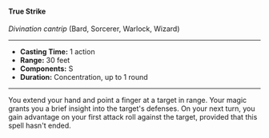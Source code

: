 #### True Strike
*Divination cantrip* (Bard, Sorcerer, Warlock, Wizard)
___
- **Casting Time:** 1 action
- **Range:** 30 feet
- **Components:** S
- **Duration:** Concentration, up to 1 round
---
You extend your hand and point a finger at a target in range. Your magic grants you a brief insight into the target's defenses. On your next turn, you gain advantage on your first attack roll against the target, provided that this spell hasn't ended.